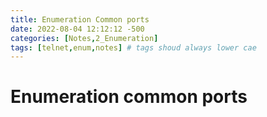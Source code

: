 ```yaml
---
title: Enumeration Common ports
date: 2022-08-04 12:12:12 -500
categories: [Notes,2_Enumeration]
tags: [telnet,enum,notes] # tags shoud always lower cae
---
```

# Enumeration common ports


